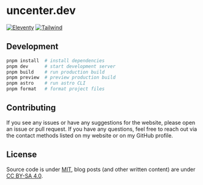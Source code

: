 <h1>uncenter.dev</h1>

[![Eleventy](https://img.shields.io/badge/Astro-BC52EE.svg?style=flat-square&logo=astro&logoColor=white)](https://11ty.dev)
[![Tailwind](https://img.shields.io/badge/Tailwind_CSS-38B2AC?style=flat-square&logo=tailwind-css&logoColor=white)](https://tailwindcss.com)

## Development

```sh
pnpm install  # install dependencies
pnpm dev      # start development server
pnpm build    # run production build
pnpm preview  # preview production build
pnpm astro    # run astro CLI
pnpm format   # format project files
```

## Contributing

If you see any issues or have any suggestions for the website, please open an issue or pull request. If you have any questions, feel free to reach out via the contact methods listed on my website or on my GitHub profile.

## License

Source code is under [MIT](LICENSE), blog posts (and other written content) are under [CC BY-SA 4.0](LICENSE-content).
